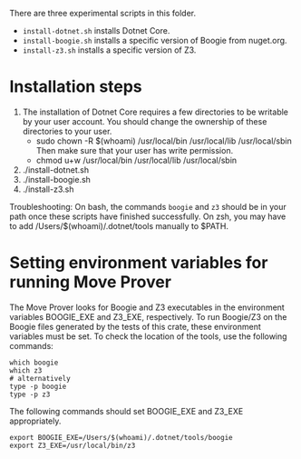 There are three experimental scripts in this folder.
- `install-dotnet.sh` installs Dotnet Core.
- `install-boogie.sh` installs a specific version of Boogie from nuget.org.
- `install-z3.sh` installs a specific version of Z3.

# Installation steps

1. The installation of Dotnet Core requires a few directories to be writable by your
   user account.  You should change the ownership of these directories to your user.
   - sudo chown -R $(whoami) /usr/local/bin /usr/local/lib /usr/local/sbin
   Then make sure that your user has write permission.
   - chmod u+w /usr/local/bin /usr/local/lib /usr/local/sbin
2. ./install-dotnet.sh
3. ./install-boogie.sh
4. ./install-z3.sh

Troubleshooting:
On bash, the commands `boogie` and `z3` should be in your path once these scripts
have finished successfully.  On zsh, you may have to add /Users/$(whoami)/.dotnet/tools
manually to $PATH.

# Setting environment variables for running Move Prover

The Move Prover looks for Boogie and Z3 executables in the environment variables BOOGIE_EXE
and Z3_EXE, respectively.  To run Boogie/Z3 on the Boogie files generated by the tests of
this crate, these environment variables must be set. To check the location of the tools,
use the following commands:
```
which boogie
which z3
# alternatively
type -p boogie
type -p z3
```
The following commands should set BOOGIE_EXE and Z3_EXE appropriately.
```
export BOOGIE_EXE=/Users/$(whoami)/.dotnet/tools/boogie
export Z3_EXE=/usr/local/bin/z3
```
